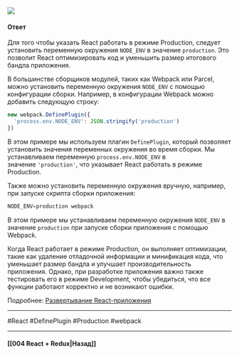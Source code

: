 ![](https://www.youtube.com/watch?v=8OHe6chCWTE)

#### Ответ

Для того чтобы указать React работать в режиме Production, следует установить переменную окружения `NODE_ENV` в значение `production`. Это позволит React оптимизировать код и уменьшить размер итогового бандла приложения.

В большинстве сборщиков модулей, таких как Webpack или Parcel, можно установить переменную окружения `NODE_ENV` с помощью конфигурации сборки. Например, в конфигурации Webpack можно добавить следующую строку:

```jsx
new webpack.DefinePlugin({
  'process.env.NODE_ENV': JSON.stringify('production')
})
```

В этом примере мы используем плагин `DefinePlugin`, который позволяет установить значения переменных окружения во время сборки. Мы устанавливаем переменную `process.env.NODE_ENV` в значение `'production'`, что указывает React работать в режиме Production.

Также можно установить переменную окружения вручную, например, при запуске скрипта сборки приложения:

```jsx
NODE_ENV=production webpack
```

В этом примере мы устанавливаем переменную окружения `NODE_ENV` в значение `production` при запуске сборки приложения с помощью Webpack.

Когда React работает в режиме Production, он выполняет оптимизации, такие как удаление отладочной информации и минификация кода, что уменьшает размер бандла и улучшает производительность приложения. Однако, при разработке приложения важно также тестировать его в режиме Development, чтобы убедиться, что все функции работают корректно и не возникают ошибки.

Подробнее: [Развертывание React-приложения](https://habr.com/ru/companies/simbirsoft/articles/668622/)

____
#React #DefinePlugin #Production #webpack 

____

#### [[004 React + Redux|Назад]]